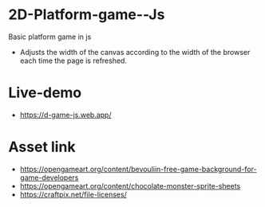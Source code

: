 # 2D-Platform-game--Js
Basic platform game in js
+ Adjusts the width of the canvas according to the width of the browser each time the page is refreshed.

# Live-demo
+ https://d-game-js.web.app/

# Asset link
+ https://opengameart.org/content/bevouliin-free-game-background-for-game-developers
+ https://opengameart.org/content/chocolate-monster-sprite-sheets
+ https://craftpix.net/file-licenses/
